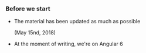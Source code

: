 ### Before we start

* The material has been updated as much as possible
  
  (May 15nd, 2018)
* At the moment of writing, we're on Angular 6